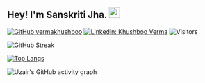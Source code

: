 ## Hey! I'm Sanskriti Jha. <img src="https://media.giphy.com/media/hvRJCLFzcasrR4ia7z/giphy.gif" width="25px">

<!--
**sansjha4900/sansjha4900** is a ✨ _special_ ✨ repository because its `README.md` (this file) appears on your GitHub profile.

Here are some ideas to get you started:

- 🔭 I’m currently working on ...
- 🌱 I’m currently learning ...
- 👯 I’m looking to collaborate on ...
- 🤔 I’m looking for help with ...
- 💬 Ask me about ...
- 📫 How to reach me: ...
- 😄 Pronouns: ...
- ⚡ Fun fact: ...
-->


[![GitHub vermakhushboo](https://img.shields.io/github/followers/sansjha4900?label=follow&style=social)](https://github.com/sansjha4900)
[![Linkedin: Khushboo Verma](https://img.shields.io/badge/-Sanskriti%20Jha-blue?style=flat-square&logo=Linkedin&logoColor=white&link=https://www.linkedin.com/in/verma-khushboo/)](https://www.linkedin.com/in/sanskriti-jha/)
![Visitors](https://visitor-badge.glitch.me/badge?page_id=sansjha4900&left_color=gray&right_color=blue)


![GitHub Streak](https://github-readme-streak-stats.herokuapp.com?user=sansjha4900&theme=great-gatsby&hide_border=true&sideNums=2EDDD5&background=000000&ring=1CC6DD&border=DD2727&currStreakNum=2ACBDD)

[![Top Langs](https://github-readme-stats.vercel.app/api/top-langs/?username=sansjha4900&layout=compact&theme=react-dark&hide_border=true&area=true)](https://github.com/sansjha4900/github-readme-stats)

![Uzair's GitHub activity graph](https://activity-graph.herokuapp.com/graph?username=sansjha4900&theme=react-dark&hide_border=true&area=true)
